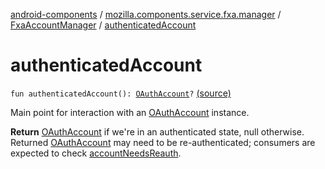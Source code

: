 [android-components](../../index.md) / [mozilla.components.service.fxa.manager](../index.md) / [FxaAccountManager](index.md) / [authenticatedAccount](./authenticated-account.md)

# authenticatedAccount

`fun authenticatedAccount(): `[`OAuthAccount`](../../mozilla.components.concept.sync/-o-auth-account/index.md)`?` [(source)](https://github.com/mozilla-mobile/android-components/blob/master/components/service/firefox-accounts/src/main/java/mozilla/components/service/fxa/manager/FxaAccountManager.kt#L412)

Main point for interaction with an [OAuthAccount](../../mozilla.components.concept.sync/-o-auth-account/index.md) instance.

**Return**
[OAuthAccount](../../mozilla.components.concept.sync/-o-auth-account/index.md) if we're in an authenticated state, null otherwise. Returned [OAuthAccount](../../mozilla.components.concept.sync/-o-auth-account/index.md)
may need to be re-authenticated; consumers are expected to check [accountNeedsReauth](account-needs-reauth.md).

